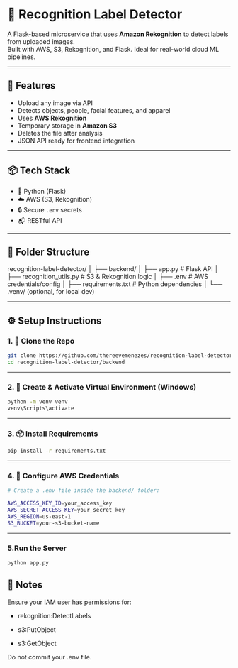 # 🧠 Recognition Label Detector

A Flask-based microservice that uses **Amazon Rekognition** to detect labels from uploaded images.  
Built with AWS, S3, Rekognition, and Flask. Ideal for real-world cloud ML pipelines.

---

## 🚀 Features

- Upload any image via API
- Detects objects, people, facial features, and apparel
- Uses **AWS Rekognition**
- Temporary storage in **Amazon S3**
- Deletes the file after analysis
- JSON API ready for frontend integration

---

## 📦 Tech Stack

- 🐍 Python (Flask)
- ☁️ AWS (S3, Rekognition)
- 🔒 Secure `.env` secrets
- 📬 RESTful API

---

## 📂 Folder Structure

recognition-label-detector/
│
├── backend/
│ ├── app.py # Flask API
│ ├── recognition_utils.py # S3 & Rekognition logic
│ ├── .env # AWS credentials/config
│ ├── requirements.txt # Python dependencies
│
└── .venv/ (optional, for local dev)

---

## ⚙️ Setup Instructions

### 1. 🧪 Clone the Repo

```bash
git clone https://github.com/thereevemenezes/recognition-label-detector.git
cd recognition-label-detector/backend
```
---
### 2. 🐍 Create & Activate Virtual Environment (Windows)
```bash
python -m venv venv
venv\Scripts\activate 
```
---
### 3. 📦 Install Requirements
```bash
pip install -r requirements.txt
```
---
### 4. 🔐 Configure AWS Credentials
```bash
# Create a .env file inside the backend/ folder:

AWS_ACCESS_KEY_ID=your_access_key
AWS_SECRET_ACCESS_KEY=your_secret_key
AWS_REGION=us-east-1
S3_BUCKET=your-s3-bucket-name
```
---

### 5.Run the Server
```bash
python app.py
```

## 📌 Notes

Ensure your IAM user has permissions for:

- rekognition:DetectLabels

- s3:PutObject

- s3:GetObject

Do not commit your .env file.
```
